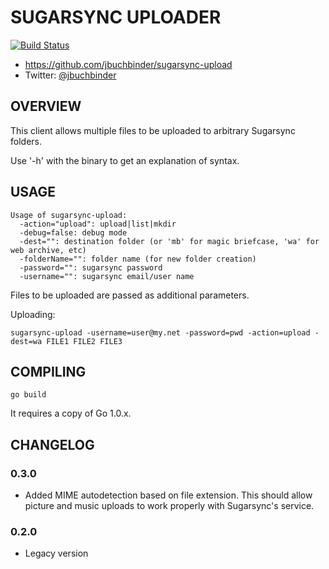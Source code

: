 # SUGARSYNC UPLOADER

[![Build Status](https://secure.travis-ci.org/jbuchbinder/sugarsync-upload.png)](http://travis-ci.org/jbuchbinder/sugarsync-upload)

* https://github.com/jbuchbinder/sugarsync-upload
* Twitter: [@jbuchbinder](https://twitter.com/jbuchbinder)

## OVERVIEW

This client allows multiple files to be uploaded to arbitrary
Sugarsync folders.

Use '-h' with the binary to get an explanation of syntax.

## USAGE

```
Usage of sugarsync-upload:
  -action="upload": upload|list|mkdir
  -debug=false: debug mode
  -dest="": destination folder (or 'mb' for magic briefcase, 'wa' for web archive, etc)
  -folderName="": folder name (for new folder creation)
  -password="": sugarsync password
  -username="": sugarsync email/user name
```

Files to be uploaded are passed as additional parameters.

Uploading:
```
sugarsync-upload -username=user@my.net -password=pwd -action=upload -dest=wa FILE1 FILE2 FILE3
```


## COMPILING

`go build`

It requires a copy of Go 1.0.x.

## CHANGELOG

### 0.3.0

* Added MIME autodetection based on file extension. This should allow
  picture and music uploads to work properly with Sugarsync's service.

### 0.2.0

* Legacy version

